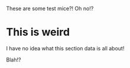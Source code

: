 These are some test mice?! Oh no!?

# This is weird

I have no idea what this section data is all about!

Blah!?
